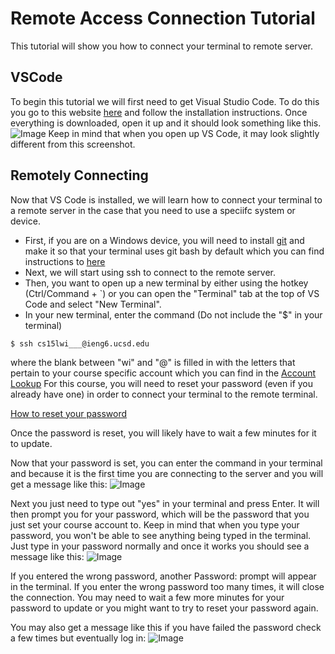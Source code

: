 # Remote Access Connection Tutorial
This tutorial will show you how to connect your terminal to remote server.

## VSCode
To begin this tutorial we will first need to get Visual Studio Code. To do this you go to this website [here]( https://code.visualstudio.com/) and follow the installation instructions.
Once everything is downloaded, open it up and it should look something like this.
![Image](https://cdn.discordapp.com/attachments/1063006870299758622/1063532251826106429/VSCode_Tutorial.png)
Keep in mind that when you open up VS Code, it may look slightly different from this screenshot.

## Remotely Connecting
Now that VS Code is installed, we will learn how to connect your terminal to a remote server in the case that you need to use a speciifc system or device.
* First, if you are on a Windows device, you will need to install [git](https://gitforwindows.org/) and make it so that your terminal uses git bash by default which you can find instructions to [here](https://stackoverflow.com/questions/42606837/how-do-i-use-bash-on-windows-from-the-visual-studio-code-integrated-terminal/50527994#50527994)
* Next, we will start using ssh to connect to the remote server.
* Then, you want to open up a new terminal by either using the hotkey (Ctrl/Command + `) or you can open the "Terminal" tab at the top of VS Code and select "New Terminal". 
* In your new terminal, enter the command (Do not include the "$" in your terminal)
```
$ ssh cs15lwi___@ieng6.ucsd.edu
```
where the blank between "wi" and "@" is filled in with the letters that pertain to your course specific account which you can find in the [Account Lookup](https://sdacs.ucsd.edu/~icc/index.php)
For this course, you will need to reset your password (even if you already have one) in order to connect your terminal to the remote terminal. 

[How to reset your password](https://docs.google.com/document/d/1hs7CyQeh-MdUfM9uv99i8tqfneos6Y8bDU0uhn1wqho/edit)

Once the password is reset, you will likely have to wait a few minutes for it to update.

Now that your password is set, you can enter the command in your terminal and because it is the first time you are connecting to the server and you will get a message like this:
![Image](https://cdn.discordapp.com/attachments/1063006870299758622/1063220050061951038/image.png)

Next you just need to type out "yes" in your terminal and press Enter.
It will then prompt you for your password, which will be the password that you just set your course account to.
Keep in mind that when you type your password, you won't be able to see anything being typed in the terminal. Just type in your password normally and once it works you should see a message like this:
![Image](https://cdn.discordapp.com/attachments/1063006870299758622/1063225400706220104/image.png)

If you entered the wrong password, another Password: prompt will appear in the terminal. If you enter the wrong password too many times, it will close the connection. You may need to wait a few more minutes for your password to update or you might want to try to reset your password again.

You may also get a message like this if you have failed the password check a few times but eventually log in:
![Image](https://cdn.discordapp.com/attachments/1063006870299758622/1063225963808309329/image.png)








